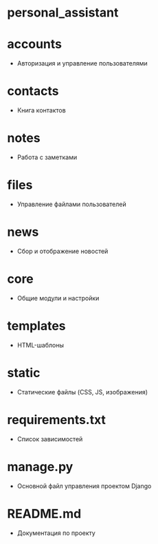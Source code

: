 personal_assistant
===================


accounts
=========
- Авторизация и управление пользователями

contacts
=========
- Книга контактов

notes
======
- Работа с заметками

files
======
- Управление файлами пользователей

news
=====

- Сбор и отображение новостей

core
=====
- Общие модули и настройки

templates
==========
- HTML-шаблоны

static
=======
- Статические файлы (CSS, JS, изображения)

requirements.txt
=================
- Список зависимостей

manage.py
=========
- Основной файл управления проектом Django

README.md
==========
- Документация по проекту